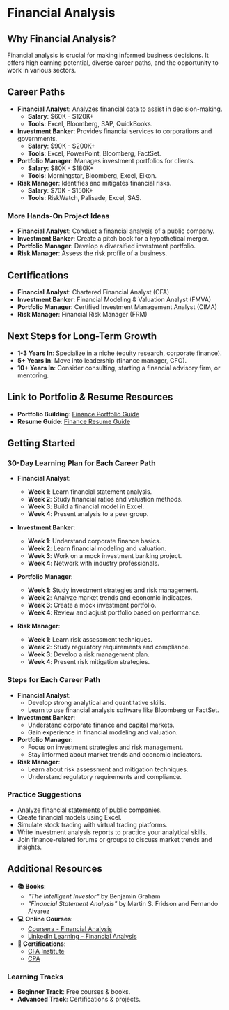 # Financial Analysis

## Why Financial Analysis?
Financial analysis is crucial for making informed business decisions. It offers high earning potential, diverse career paths, and the opportunity to work in various sectors.

## Career Paths
- **Financial Analyst**: Analyzes financial data to assist in decision-making.
  - **Salary**: $60K - $120K+
  - **Tools**: Excel, Bloomberg, SAP, QuickBooks.
- **Investment Banker**: Provides financial services to corporations and governments.
  - **Salary**: $90K - $200K+
  - **Tools**: Excel, PowerPoint, Bloomberg, FactSet.
- **Portfolio Manager**: Manages investment portfolios for clients.
  - **Salary**: $80K - $180K+
  - **Tools**: Morningstar, Bloomberg, Excel, Eikon.
- **Risk Manager**: Identifies and mitigates financial risks.
  - **Salary**: $70K - $150K+
  - **Tools**: RiskWatch, Palisade, Excel, SAS.

### More Hands-On Project Ideas
- **Financial Analyst**: Conduct a financial analysis of a public company.
- **Investment Banker**: Create a pitch book for a hypothetical merger.
- **Portfolio Manager**: Develop a diversified investment portfolio.
- **Risk Manager**: Assess the risk profile of a business.

## Certifications
- **Financial Analyst**: Chartered Financial Analyst (CFA)
- **Investment Banker**: Financial Modeling & Valuation Analyst (FMVA)
- **Portfolio Manager**: Certified Investment Management Analyst (CIMA)
- **Risk Manager**: Financial Risk Manager (FRM)

## Next Steps for Long-Term Growth
- **1-3 Years In**: Specialize in a niche (equity research, corporate finance).
- **5+ Years In**: Move into leadership (finance manager, CFO).
- **10+ Years In**: Consider consulting, starting a financial advisory firm, or mentoring.

## Link to Portfolio & Resume Resources
- **Portfolio Building**: [Finance Portfolio Guide](https://financeportfolioguide.com/)
- **Resume Guide**: [Finance Resume Guide](https://financeresumeguide.com/)

## Getting Started
### 30-Day Learning Plan for Each Career Path

- **Financial Analyst**:
  - **Week 1**: Learn financial statement analysis.
  - **Week 2**: Study financial ratios and valuation methods.
  - **Week 3**: Build a financial model in Excel.
  - **Week 4**: Present analysis to a peer group.

- **Investment Banker**:
  - **Week 1**: Understand corporate finance basics.
  - **Week 2**: Learn financial modeling and valuation.
  - **Week 3**: Work on a mock investment banking project.
  - **Week 4**: Network with industry professionals.

- **Portfolio Manager**:
  - **Week 1**: Study investment strategies and risk management.
  - **Week 2**: Analyze market trends and economic indicators.
  - **Week 3**: Create a mock investment portfolio.
  - **Week 4**: Review and adjust portfolio based on performance.

- **Risk Manager**:
  - **Week 1**: Learn risk assessment techniques.
  - **Week 2**: Study regulatory requirements and compliance.
  - **Week 3**: Develop a risk management plan.
  - **Week 4**: Present risk mitigation strategies.

### Steps for Each Career Path
- **Financial Analyst**:
  - Develop strong analytical and quantitative skills.
  - Learn to use financial analysis software like Bloomberg or FactSet.
- **Investment Banker**:
  - Understand corporate finance and capital markets.
  - Gain experience in financial modeling and valuation.
- **Portfolio Manager**:
  - Focus on investment strategies and risk management.
  - Stay informed about market trends and economic indicators.
- **Risk Manager**:
  - Learn about risk assessment and mitigation techniques.
  - Understand regulatory requirements and compliance.

### Practice Suggestions
- Analyze financial statements of public companies.
- Create financial models using Excel.
- Simulate stock trading with virtual trading platforms.
- Write investment analysis reports to practice your analytical skills.
- Join finance-related forums or groups to discuss market trends and insights.

## Additional Resources
- **📚 Books**: 
  - *"The Intelligent Investor"* by Benjamin Graham
  - *"Financial Statement Analysis"* by Martin S. Fridson and Fernando Alvarez
- **💻 Online Courses**: 
  - [Coursera - Financial Analysis](https://www.coursera.org/courses?query=financial%20analysis)
  - [LinkedIn Learning - Financial Analysis](https://www.linkedin.com/learning/topics/financial-analysis)
- **📜 Certifications**: 
  - [CFA Institute](https://www.cfainstitute.org/)
  - [CPA](https://www.aicpa.org/)

### Learning Tracks
- **Beginner Track**: Free courses & books.
- **Advanced Track**: Certifications & projects.
